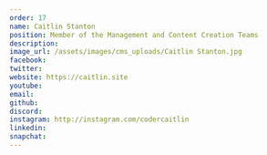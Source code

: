 ```yaml
---
order: 17
name: Caitlin Stanton
position: Member of the Management and Content Creation Teams
description: 
image_url: /assets/images/cms_uploads/Caitlin Stanton.jpg
facebook: 
twitter: 
website: https://caitlin.site
youtube: 
email: 
github: 
discord: 
instagram: http://instagram.com/codercaitlin
linkedin: 
snapchat: 
---
```

